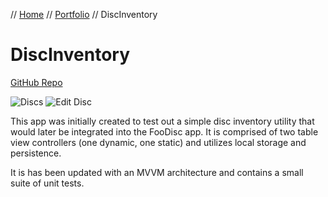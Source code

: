 // [Home](../index.md) // [Portfolio](../portfolio.md) // DiscInventory

# DiscInventory
[GitHub Repo](https://github.com/brianeatsbeets/DiscInventory)

![Discs](https://user-images.githubusercontent.com/94752449/196257004-d61278f2-4f83-4f52-854b-35c2fd0859db.PNG)
![Edit Disc](https://user-images.githubusercontent.com/94752449/196256978-78d390f2-3216-46b0-81be-5b8aeeace02f.PNG)

This app was initially created to test out a simple disc inventory utility that would later be integrated into the FooDisc app. It is comprised of two table view controllers (one dynamic, one static) and utilizes local storage and persistence.

It is has been updated with an MVVM architecture and contains a small suite of unit tests.
